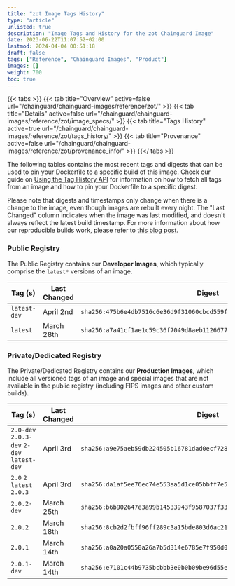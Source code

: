 ```yaml
---
title: "zot Image Tags History"
type: "article"
unlisted: true
description: "Image Tags and History for the zot Chainguard Image"
date: 2023-06-22T11:07:52+02:00
lastmod: 2024-04-04 00:51:18
draft: false
tags: ["Reference", "Chainguard Images", "Product"]
images: []
weight: 700
toc: true
---
```


{{< tabs >}}
{{< tab title="Overview" active=false url="/chainguard/chainguard-images/reference/zot/" >}}
{{< tab title="Details" active=false url="/chainguard/chainguard-images/reference/zot/image_specs/" >}}
{{< tab title="Tags History" active=true url="/chainguard/chainguard-images/reference/zot/tags_history/" >}}
{{< tab title="Provenance" active=false url="/chainguard/chainguard-images/reference/zot/provenance_info/" >}}
{{</ tabs >}}

The following tables contains the most recent tags and digests that can be used to pin your Dockerfile to a specific build of this image. Check our guide on [Using the Tag History API](/chainguard/chainguard-images/using-the-tag-history-api/) for information on how to fetch all tags from an image and how to pin your Dockerfile to a specific digest.

Please note that digests and timestamps only change when there is a change to the image, even though images are rebuilt every night. The "Last Changed" column indicates when the image was last modified, and doesn't always reflect the latest build timestamp. For more information about how our reproducible builds work, please refer to [this blog post](https://www.chainguard.dev/unchained/reproducing-chainguards-reproducible-image-builds).

### Public Registry
The Public Registry contains our **Developer Images**, which typically comprise the `latest*` versions of an image.

| Tag (s)       | Last Changed | Digest                                                                    |
|---------------|--------------|---------------------------------------------------------------------------|
|  `latest-dev` | April 2nd    | `sha256:475b6e4db7516c6e36d9f31060cbcd559f574d7833d0d49a73c1220124622b67` |
|  `latest`     | March 28th   | `sha256:a7a41cf1ae1c59c36f7049d8aeb1126677d2c757bf8ea911ff35f499c644c93a` |


### Private/Dedicated Registry
The Private/Dedicated Registry contains our **Production Images**, which include all versioned tags of an image and special images that are not available in the public registry (including FIPS images and other custom builds).

| Tag (s)                                     | Last Changed | Digest                                                                    |
|---------------------------------------------|--------------|---------------------------------------------------------------------------|
|  `2.0-dev` `2.0.3-dev` `2-dev` `latest-dev` | April 3rd    | `sha256:a9e75aeb59db224505b16781dad0ecf7282633d1beb5008cdaa57a68be711335` |
|  `2.0` `2` `latest` `2.0.3`                 | April 3rd    | `sha256:da1af5ee76ec74e553aa5d1ce05bbff7e53a912312d1c7da3a97cd51f2f8d3eb` |
|  `2.0.2-dev`                                | March 25th   | `sha256:b6b902647e3a99b14533943f9587037f33841ba0052be2958482cdd64d9870b4` |
|  `2.0.2`                                    | March 18th   | `sha256:8cb2d2fbff96ff289c3a15bde803d6ac214960bfef156f9b443ec04804345ec3` |
|  `2.0.1`                                    | March 14th   | `sha256:a0a20a0550a26a7b5d314e6785e7f950d0348a3ce18ff529c33322c9d755b0ef` |
|  `2.0.1-dev`                                | March 14th   | `sha256:e7101c44b9735bcbbb3e0b0b09be96d55e5bb7f62633e702cb1351be85b29647` |

